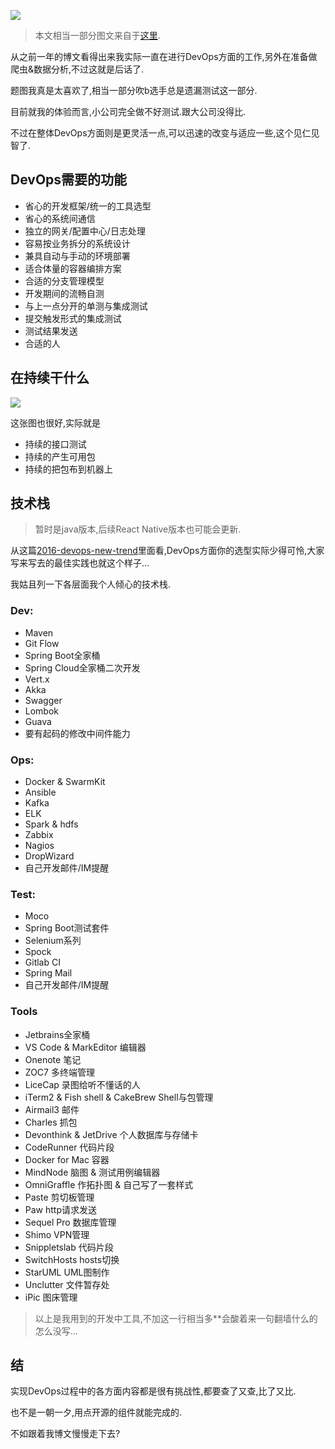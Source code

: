 ![](https://o4dyfn0ef.qnssl.com/image/2016-09-27-31aa3b91e79feabbe3dc25c9b458f.jpg?imageView2/2/h/400) 

> 本文相当一部分图文来自于[这里](http://blog.flow.ci). 

从之前一年的博文看得出来我实际一直在进行DevOps方面的工作,另外在准备做爬虫&数据分析,不过这就是后话了.  

题图我真是太喜欢了,相当一部分吹b选手总是遗漏测试这一部分. 

目前就我的体验而言,小公司完全做不好测试.跟大公司没得比. 

不过在整体DevOps方面则是更灵活一点,可以迅速的改变与适应一些,这个见仁见智了.   

## DevOps需要的功能 

- 省心的开发框架/统一的工具选型
- 省心的系统间通信
- 独立的网关/配置中心/日志处理
- 容易按业务拆分的系统设计
- 兼具自动与手动的环境部署
- 适合体量的容器编排方案
- 合适的分支管理模型
- 开发期间的流畅自测
- 与上一点分开的单测与集成测试
- 提交触发形式的集成测试
- 测试结果发送
- 合适的人

## 在持续干什么 

![](https://o4dyfn0ef.qnssl.com/image/2016-09-27-a7da8a5bfdc951862afc8f63f1650.png?imageView2/2/h/400) 

这张图也很好,实际就是

- 持续的接口测试
- 持续的产生可用包
- 持续的把包布到机器上

## 技术栈 

> 暂时是java版本,后续React Native版本也可能会更新. 

从这篇[2016-devops-new-trend](http://www.infoq.com/cn/articles/2016-devops-new-trend)里面看,DevOps方面你的选型实际少得可怜,大家写来写去的最佳实践也就这个样子... 

我姑且列一下各层面我个人倾心的技术栈. 

### Dev: 

- Maven
- Git Flow
- Spring Boot全家桶
- Spring Cloud全家桶二次开发
- Vert.x
- Akka
- Swagger
- Lombok
- Guava
- 要有起码的修改中间件能力

### Ops:

- Docker & SwarmKit
- Ansible
- Kafka
- ELK
- Spark & hdfs
- Zabbix
- Nagios
- DropWizard
- 自己开发邮件/IM提醒

### Test: 

- Moco
- Spring Boot测试套件
- Selenium系列
- Spock
- Gitlab CI
- Spring Mail
- 自己开发邮件/IM提醒

### Tools 

- Jetbrains全家桶
- VS Code & MarkEditor 编辑器
- Onenote 笔记
- ZOC7 多终端管理
- LiceCap 录图给听不懂话的人
- iTerm2 & Fish shell & CakeBrew Shell与包管理
- Airmail3 邮件
- Charles 抓包
- Devonthink & JetDrive 个人数据库与存储卡
- CodeRunner 代码片段
- Docker for Mac 容器
- MindNode 脑图 & 测试用例编辑器
- OmniGraffle 作拓扑图 & 自己写了一套样式
- Paste 剪切板管理
- Paw http请求发送
- Sequel Pro 数据库管理
- Shimo VPN管理
- Snippletslab 代码片段 
- SwitchHosts hosts切换
- StarUML UML图制作
- Unclutter 文件暂存处
- iPic 图床管理

> 以上是我用到的开发中工具,不加这一行相当多**会酸着来一句翻墙什么的怎么没写... 

## 结

实现DevOps过程中的各方面内容都是很有挑战性,都要查了又查,比了又比. 

也不是一朝一夕,用点开源的组件就能完成的. 

不如跟着我博文慢慢走下去? 




